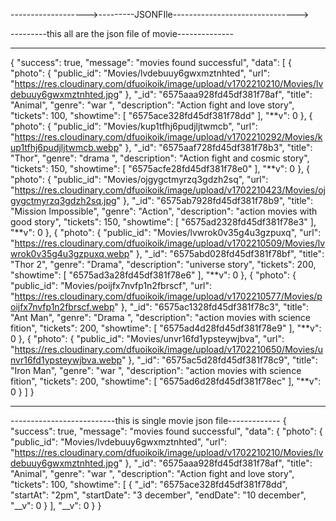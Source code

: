 ------------------->---------JSONFIle------------------------------->

---------this all are the json file of movie--------------

---

{
"success": true,
"message": "movies found successful",
"data": [
{
"photo": {
"public_id": "Movies/lvdebuuy6gwxmztnhted",
"url": "https://res.cloudinary.com/dfuoikoik/image/upload/v1702210210/Movies/lvdebuuy6gwxmztnhted.jpg"
},
"\_id": "6575aaa928fd45df381f78af",
"title": "Animal",
"genre": "war ",
"description": "Action fight and love story",
"tickets": 100,
"showtime": [
"6575ace328fd45df381f78dd"
],
"**v": 0
},
{
"photo": {
"public_id": "Movies/kup1tfhj6pudjljtwmcb",
"url": "https://res.cloudinary.com/dfuoikoik/image/upload/v1702210292/Movies/kup1tfhj6pudjljtwmcb.webp"
},
"\_id": "6575aaf728fd45df381f78b3",
"title": "Thor",
"genre": "drama ",
"description": "Action fight and cosmic story",
"tickets": 150,
"showtime": [
"6575acfe28fd45df381f78e0"
],
"**v": 0
},
{
"photo": {
"public_id": "Movies/ojgygctmyrzq3gdzh2sq",
"url": "https://res.cloudinary.com/dfuoikoik/image/upload/v1702210423/Movies/ojgygctmyrzq3gdzh2sq.jpg"
},
"\_id": "6575ab7928fd45df381f78b9",
"title": "Mission Impossible",
"genre": "Action",
"description": "action movies with good story",
"tickets": 150,
"showtime": [
"6575ad2328fd45df381f78e3"
],
"**v": 0
},
{
"photo": {
"public_id": "Movies/lvwrok0v35g4u3gzpuxq",
"url": "https://res.cloudinary.com/dfuoikoik/image/upload/v1702210509/Movies/lvwrok0v35g4u3gzpuxq.webp"
},
"\_id": "6575abd028fd45df381f78bf",
"title": "Thor 2",
"genre": "Drama",
"description": "universe story",
"tickets": 200,
"showtime": [
"6575ad3a28fd45df381f78e6"
],
"**v": 0
},
{
"photo": {
"public_id": "Movies/poijfx7nvfp1n2fbrscf",
"url": "https://res.cloudinary.com/dfuoikoik/image/upload/v1702210577/Movies/poijfx7nvfp1n2fbrscf.webp"
},
"\_id": "6575ac1328fd45df381f78c3",
"title": "Ant Man",
"genre": "Drama ",
"description": "action movies with science fition",
"tickets": 200,
"showtime": [
"6575ad4d28fd45df381f78e9"
],
"**v": 0
},
{
"photo": {
"public_id": "Movies/unvr16fd1ypsteywjbva",
"url": "https://res.cloudinary.com/dfuoikoik/image/upload/v1702210650/Movies/unvr16fd1ypsteywjbva.webp"
},
"\_id": "6575ac5d28fd45df381f78c9",
"title": "Iron Man",
"genre": "war ",
"description": "action movies with science fition",
"tickets": 200,
"showtime": [
"6575ad6d28fd45df381f78ec"
],
"**v": 0
}
]
}

---

--------------------------this is single movie json file-------------
{
"success": true,
"message": "movies found successful",
"data": {
"photo": {
"public_id": "Movies/lvdebuuy6gwxmztnhted",
"url": "https://res.cloudinary.com/dfuoikoik/image/upload/v1702210210/Movies/lvdebuuy6gwxmztnhted.jpg"
},
"\_id": "6575aaa928fd45df381f78af",
"title": "Animal",
"genre": "war ",
"description": "Action fight and love story",
"tickets": 100,
"showtime": [
{
"_id": "6575ace328fd45df381f78dd",
"startAt": "2pm",
"startDate": "3 december",
"endDate": "10 december",
"__v": 0
}
],
"\_\_v": 0
}
}
